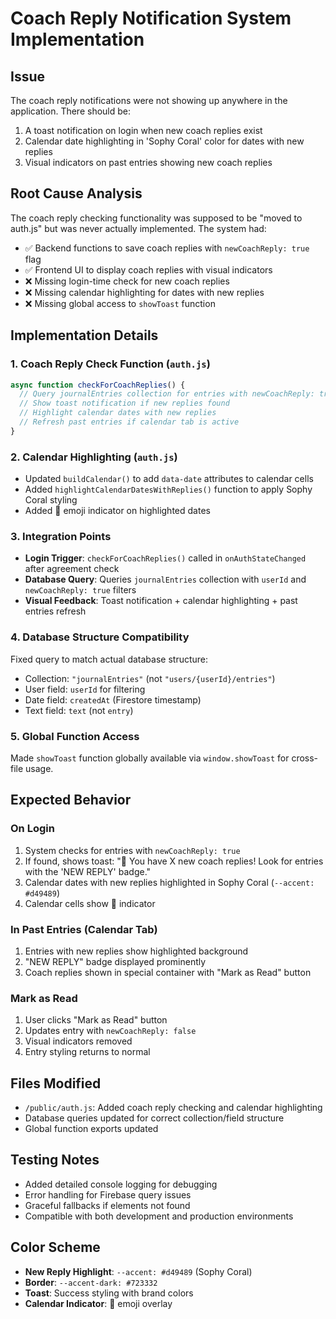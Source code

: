 # Coach Reply Notification System Implementation

## Issue
The coach reply notifications were not showing up anywhere in the application. There should be:
1. A toast notification on login when new coach replies exist
2. Calendar date highlighting in 'Sophy Coral' color for dates with new replies
3. Visual indicators on past entries showing new coach replies

## Root Cause Analysis
The coach reply checking functionality was supposed to be "moved to auth.js" but was never actually implemented. The system had:
- ✅ Backend functions to save coach replies with `newCoachReply: true` flag
- ✅ Frontend UI to display coach replies with visual indicators
- ❌ Missing login-time check for new coach replies
- ❌ Missing calendar highlighting for dates with new replies
- ❌ Missing global access to `showToast` function

## Implementation Details

### 1. Coach Reply Check Function (`auth.js`)
```javascript
async function checkForCoachReplies() {
  // Query journalEntries collection for entries with newCoachReply: true
  // Show toast notification if new replies found
  // Highlight calendar dates with new replies
  // Refresh past entries if calendar tab is active
}
```

### 2. Calendar Highlighting (`auth.js`)
- Updated `buildCalendar()` to add `data-date` attributes to calendar cells
- Added `highlightCalendarDatesWithReplies()` function to apply Sophy Coral styling
- Added 💬 emoji indicator on highlighted dates

### 3. Integration Points
- **Login Trigger**: `checkForCoachReplies()` called in `onAuthStateChanged` after agreement check
- **Database Query**: Queries `journalEntries` collection with `userId` and `newCoachReply: true` filters
- **Visual Feedback**: Toast notification + calendar highlighting + past entries refresh

### 4. Database Structure Compatibility
Fixed query to match actual database structure:
- Collection: `"journalEntries"` (not `"users/{userId}/entries"`)
- User field: `userId` for filtering
- Date field: `createdAt` (Firestore timestamp)
- Text field: `text` (not `entry`)

### 5. Global Function Access
Made `showToast` function globally available via `window.showToast` for cross-file usage.

## Expected Behavior

### On Login
1. System checks for entries with `newCoachReply: true`
2. If found, shows toast: "💬 You have X new coach replies! Look for entries with the 'NEW REPLY' badge."
3. Calendar dates with new replies highlighted in Sophy Coral (`--accent: #d49489`)
4. Calendar cells show 💬 indicator

### In Past Entries (Calendar Tab)
1. Entries with new replies show highlighted background
2. "NEW REPLY" badge displayed prominently
3. Coach replies shown in special container with "Mark as Read" button

### Mark as Read
1. User clicks "Mark as Read" button
2. Updates entry with `newCoachReply: false`
3. Visual indicators removed
4. Entry styling returns to normal

## Files Modified
- `/public/auth.js`: Added coach reply checking and calendar highlighting
- Database queries updated for correct collection/field structure
- Global function exports updated

## Testing Notes
- Added detailed console logging for debugging
- Error handling for Firebase query issues
- Graceful fallbacks if elements not found
- Compatible with both development and production environments

## Color Scheme
- **New Reply Highlight**: `--accent: #d49489` (Sophy Coral)
- **Border**: `--accent-dark: #723332`
- **Toast**: Success styling with brand colors
- **Calendar Indicator**: 💬 emoji overlay

